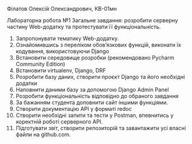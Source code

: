 Філатов Олексій Олександрович, КВ-01мн

Лабораторна робота №1
Загальне завдання: розробити серверну частину Web-додатку та протестувати її функціональність.
1. Запропонувати тематику Web-додатку.
2. Ознайомившись з переліком обов’язкових функцій, виконати їх кодування, використовуючи Django
3. Встановити середовище розробки (рекомендовано Pycharm Community Edition)
4. Встановити virtualenv, Django, DRF
5. Розробити базу даних, створити проєкт Django та його необхідні додатки
6. Наповнити даними базу за допомогою Django Admin Panel
7. Розробити функціональність відповідно до обраного завдання 
8. За бажанням студента доповнити сайт іншими функціями.
9. Створити документацію API у форматі redoc
10. Створити необхідні запити та тести у Postman, впевнитись у коректній роботі серверного API.
11. Підготувати звіт, створити репозиторій та завантажити усі власні файли на github.com.


